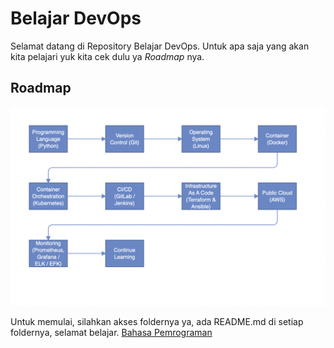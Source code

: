 # Belajar DevOps

Selamat datang di Repository Belajar DevOps. Untuk apa saja yang akan kita pelajari yuk kita cek dulu ya *Roadmap* nya.

## **Roadmap**

![Roadmap](./Roadmap.png)

Untuk memulai, silahkan akses foldernya ya, ada README.md di setiap foldernya, selamat belajar.
[Bahasa Pemrograman](https://github.com/ludesdeveloper/Belajar-DevOps/tree/master/1-Programming-Language)
